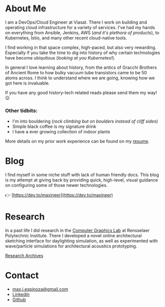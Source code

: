 # About Me

I am a DevOps/Cloud Engineer at Viasat. There I work on building and operating cloud infrastructure for a variety of services. I've had my hands on everything from Ansible, Jenkins, AWS (*and it's plethora of products*), to Kubernetes, Istio, and many other recent cloud-native tools.

I find working in that space complex, high-paced, but also very rewarding. Especially if you take the time to dig into history of why certain technologies have become ubiquitous (*looking at you Kubernetes!*). 

In general I love learning about history, from the antics of Gracchi Brothers of Ancient Rome to how bulky vacuum tube transistors came to be 50 atoms across. I think to understand where we are going, knowing how we got here is invaluable.

If you have any good history-tech related reads please send them my way! 😉

### Other tidbits: 

- I'm into bouldering (*rock climbing but on boulders instead of cliff sides*)
- Simple black coffee is my signature drink
- I have a ever growing collection of indoor plants

More details on my prior work experience can be found on my [resume](https://espinm2.github.io/staging/assets/cv.pdf).

# Blog
I find myself in some niche stuff with lack of human friendly docs. This blog is my attempt at giving back by providing quick, high-level, visual guidance on configuring some of those newer technologies.



👉 [https://dev.to/maxineer](https://dev.to/maxineer)

# Research
In a past life I did research in the [Computer Graphics Lab](http://www.cs.rpi.edu/graphics/people.html) at Rensselaer Polytechnic Institute. There I developed a novel online architectural sketching interface for daylighting simulation, as well as experimented with wave/particle simulations for architectural acoustics prototyping.



[Research Archives](https://espinm2.github.io/archives/research.html)

# Contact
- [max.j.espinoza@gmail.com](mailto:max.j.espinoza@gmail.com)
- [Linkedin](https://www.linkedin.com/in/maxespinoza)
- [Github](https://github.com/espinm2)
